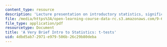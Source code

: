 ```yaml
---
content_type: resource
description: 'Lecture presentation on introductory statistics, significance, and t-tests. '
file: /media/https%3A/open-learning-course-data-rc.s3.amazonaws.com/9-63-laboratory-in-visual-cognition-fall-2009/4dbd5ab72971e979506b26c29b80deba_MIT9_63F09_lec04.pdf
file_type: application/pdf
resourcetype: Document
title: 'A Very Brief Intro to Statistics: t-tests'
uid: 4dbd5ab7-2971-e979-506b-26c29b80deba
---
```

